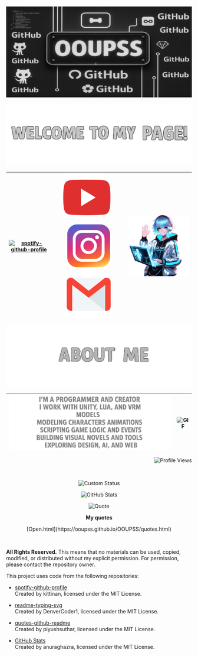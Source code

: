 ![Logo](https://github.com/OOUPSS/OOUPSS/blob/main/Log.png?raw=true)
 
<p align="center">
  <img src="https://github.com/OOUPSS/OOUPSS/blob/main/WELC1.png?raw=true" alt="Centered Image">
</p>

| [![spotify-github-profile](https://spotify-github-profile.kittinanx.com/api/view?uid=31l3dmq555wtzuu4zc2oaetwh3by&cover_image=true&theme=default&show_offline=false&background_color=121212&interchange=false)](https://github.com/kittinan/spotiy-github-profile) | [![YouTube](https://github.com/OOUPSS/OOUPSS/blob/main/317714_video_youtube_icon.png?raw=true)](https://youtube.com/@night-gost0?si=w0PSGMg6Ar8HLA37)  &nbsp;&nbsp; [![Instagram](https://github.com/OOUPSS/OOUPSS/blob/main/6929237_instagram_icon.png?raw=true)](https://www.instagram.com/oouuppss1/)  [![Email](https://github.com/OOUPSS/OOUPSS/blob/main/4202011_email_gmail_mail_logo_social_icon%20(2)%20(2).png?raw=true)](mailto:dragoyar2005@gmail.com)  | ![GIF](https://github.com/OOUPSS/OOUPSS/blob/main/main%20page%20gif.gif?raw=true) |
|---------------------------|-------------------------------------------------------------------------------------------------------------------------------|---------------------------------------------|


<p align="center">
  <img src="https://github.com/OOUPSS/OOUPSS/blob/main/About1.png?raw=true" alt="Centered Image">
</p>

| ![Image](https://github.com/OOUPSS/OOUPSS/blob/main/hfrge.png?raw=true) | ![GIF](https://github.com/OOUPSS/OOUPSS/blob/main/mainhe.gif?raw=true) |
|-----------------------------------------|-------------------------------------------------------------|
<p align="right">
  <img src="https://komarev.com/ghpvc/?username=OOUPSS&style=flat-square&color=0ff0fc" alt="Profile Views">
</p>
&nbsp;

<p align="center">
  <img src="https://readme-typing-svg.herokuapp.com?font=Fira+Code&weight=700&size=35&pause=1000&color=BFBFBF&center=true&vCenter=true&multiline=false&background=00000000&width=600&lines=THANK+YOU+FOR+WATCHING,+BRO!" alt="Custom Status">
</p>



<p align="center">
  <img src="https://github-readme-stats.vercel.app/api?username=OOUPSS&show_icons=true&theme=default&bg_color=00000000&title_color=BFBFBF&icon_color=BFBFBF&text_color=BFBFBF&border_color=000000&card_width=550" alt="GitHub Stats">
</p>

<p align="center">
  <img src="https://quotes-github-readme.vercel.app/api?type=horizontal&theme=dark&bg_color=000000&quote_color=ffffff&font_color=00FFFF" alt="Quote">
</p>

<p align="center">
  <b>My quotes</b>
</p>

<p align="center">
[Open.html](https://ooupss.github.io/OOUPSS/quotes.html)
</p>


&nbsp;

**All Rights Reserved.**
This means that no materials can be used, copied, modified, or distributed without my explicit permission. For permission, please contact the repository owner.

This project uses code from the following repositories:

- [spotify-github-profile](https://github.com/kittinan/spotify-github-profile)  
  Created by kittinan, licensed under the MIT License.
  
- [readme-typing-svg](https://github.com/DenverCoder1/readme-typing-svg)  
  Created by DenverCoder1, licensed under the MIT License.
  
- [quotes-github-readme](https://github.com/piyushsuthar/github-readme-quotes)  
  Created by piyushsuthar, licensed under the MIT License.
  
- [GitHub Stats](https://github.com/anuraghazra/github-readme-stats)  
  Created by anuraghazra, licensed under the MIT License.

